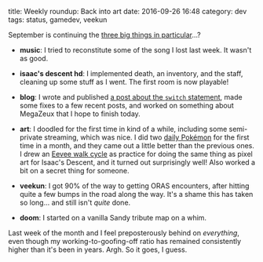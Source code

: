 title: Weekly roundup: Back into art
date: 2016-09-26 16:48
category: dev
tags: status, gamedev, veekun

September is continuing the [three big things in particular]({filename}2016-08-07-weekly-roundup-three-big-things.markdown)...?

- **music**: I tried to reconstitute some of the song I lost last week.  It wasn't as good.

- **isaac's descent hd**: I implemented death, an inventory, and the staff, cleaning up some stuff as I went.  The first room is now playable!

- **blog**: I wrote and published [a post about the `switch` statement]({filename}/2016-09-18-the-curious-case-of-the-switch-statement.markdown), made some fixes to a few recent posts, and worked on something about MegaZeux that I hope to finish today.

- **art**: I doodled for the first time in kind of a while, including some semi-private streaming, which was nice.  I did two [daily Pokémon](https://lexyeevee.tumblr.com/tagged/daily-pok%C3%A9mon) for the first time in a month, and they came out a little better than the previous ones.  I drew an [Eevee walk cycle](https://lexyeevee.tumblr.com/post/150852526792/i-needed-to-figure-out-how-to-do-a-digitigrade) as practice for doing the same thing as pixel art for Isaac's Descent, and it turned out surprisingly well!  Also worked a bit on a secret thing for someone.

- **veekun**: I got 90% of the way to getting ORAS encounters, after hitting quite a few bumps in the road along the way.  It's a shame this has taken so long...  and still isn't _quite_ done.

- **doom**: I started on a vanilla Sandy tribute map on a whim.

Last week of the month and I feel preposterously behind on _everything_, even though my working-to-goofing-off ratio has remained consistently higher than it's been in years.  Argh.  So it goes, I guess.
